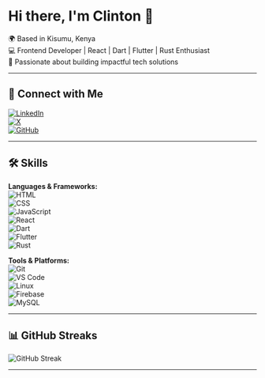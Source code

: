 # Hi there, I'm Clinton 👋  

🌍 Based in Kisumu, Kenya  
💻 Frontend Developer | React | Dart | Flutter | Rust Enthusiast  
🎯 Passionate about building impactful tech solutions  

---

## 🔗 Connect with Me  

[![LinkedIn](https://img.shields.io/badge/LinkedIn-blue?style=for-the-badge&logo=linkedin)](https://www.linkedin.com/in/clynton254)  
[![X](https://img.shields.io/badge/X-black?style=for-the-badge&logo=x)](https://x.com/Clintoonnn)  
[![GitHub](https://img.shields.io/badge/GitHub-181717?style=for-the-badge&logo=github)](https://github.com/clyn1)  

---

## 🛠️ Skills  

**Languages & Frameworks:**  
![HTML](https://img.shields.io/badge/HTML5-e34f26?style=for-the-badge&logo=html5&logoColor=white)  
![CSS](https://img.shields.io/badge/CSS3-1572B6?style=for-the-badge&logo=css3&logoColor=white)  
![JavaScript](https://img.shields.io/badge/JavaScript-f7df1e?style=for-the-badge&logo=javascript&logoColor=black)  
![React](https://img.shields.io/badge/React-61dafb?style=for-the-badge&logo=react&logoColor=black)  
![Dart](https://img.shields.io/badge/Dart-0175C2?style=for-the-badge&logo=dart&logoColor=white)  
![Flutter](https://img.shields.io/badge/Flutter-02569B?style=for-the-badge&logo=flutter&logoColor=white)  
![Rust](https://img.shields.io/badge/Rust-000000?style=for-the-badge&logo=rust&logoColor=white)  

**Tools & Platforms:**  
![Git](https://img.shields.io/badge/Git-F05032?style=for-the-badge&logo=git&logoColor=white)  
![VS Code](https://img.shields.io/badge/VS_Code-0078d7?style=for-the-badge&logo=visual-studio-code&logoColor=white)  
![Linux](https://img.shields.io/badge/Linux-FCC624?style=for-the-badge&logo=linux&logoColor=black)  
![Firebase](https://img.shields.io/badge/Firebase-ffca28?style=for-the-badge&logo=firebase&logoColor=black)  
![MySQL](https://img.shields.io/badge/MySQL-4479A1?style=for-the-badge&logo=mysql&logoColor=white)  

---

## 📊 GitHub Streaks  

![GitHub Streak](https://streak-stats.demolab.com/?user=clyn1&theme=radical&hide_border=true)  

---
